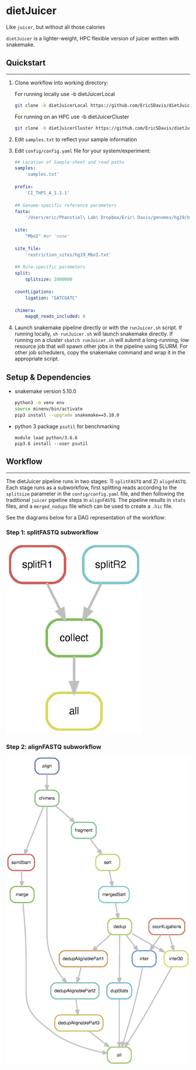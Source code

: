 # dietJuicer

Like `juicer`, but without all those calories

`dietJuicer` is a lighter-weight, HPC flexible version of juicer written with snakemake.


## Quickstart
-----------------------------------

1. Clone workflow into working directory:

    For running locally use -b dietJuicerLocal
    ```bash
    git clone -b dietJuicerLocal https://github.com/EricSDavis/dietJuicer.git .
    ```   

    For running on an HPC use -b dietJuicerCluster
    ```bash
    git clone -b dietJuicerCluster https://github.com/EricSDavis/dietJuicer.git .
    ```

2. Edit `samples.txt` to reflect your sample information

3. Edit `config/config.yaml` file for your system/experiment:

    ```yaml
    ## Location of Sample-sheet and read paths
    samples: 
        'samples.txt'

    prefix:
        'CI_THP1_A_1.1.1'

    ## Genome-specific reference parameters
    fasta:
        '/Users/eric/Phanstiel\ Lab\ Dropbox/Eric\ Davis/genomes/hg19/bwa/hg19.fa' #'/proj/seq/data/HG19_UCSC/Sequence/BWAIndex/genome.fa' 

    site:
        "MboI" #or 'none'

    site_file:
        'restriction_sites/hg19_MboI.txt'

    ## Rule-specific parameters
    split:
        splitsize: 2000000

    countLigations:
        ligation: "GATCGATC"

    chimera:
        mapq0_reads_included: 0
    ```

4. Launch snakemake pipeline directly or with the `runJuicer.sh` script. If running locally, `sh runJuicer.sh` will launch snakemake directly. If running on a cluster `sbatch runJuicer.sh` will submit a long-running, low resource job that will spawn other jobs in the pipeline using SLURM. For other job schedulers, copy the snakemake command and wrap it in the appropriate script.

## Setup & Dependencies

* snakemake version 5.10.0
    ```bash
    python3 -m venv env
    source minenv/bin/activate
    pip3 install --upgrade snakemake==5.10.0
    ```

* python 3 package `psutil` for benchmarking
    ```
    module load python/3.6.6
    pip3.6 install --user psutil
    ```


## Workflow
------------------------

The dietJuicer pipeline runs in two stages: 1) `splitFASTQ` and 2) `alignFASTQ`. Each stage runs as a subworkflow, first splitting reads according to the `splitsize` parameter in the `config/config.yaml` file, and then following the traditional `juicer` pipeline steps in `alignFASTQ`. The pipeline results in `stats` files, and a `merged_nodups` file which can be used to create a `.hic` file.

See the diagrams below for a DAG representation of the workflow:

### Step 1: splitFASTQ subworkflow

![](img/splitFASTQdag.png)


### Step 2: alignFASTQ subworkflow

![](img/alignFASTQdag.png)